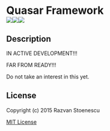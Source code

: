# Quasar Framework<br><a href="https://circleci.com/gh/rstoenescu/quasar-framework/tree/master"><img src="https://circleci.com/gh/rstoenescu/quasar-framework/tree/master.svg?style=shield"></a><a href="https://badge.fury.io/js/quasar-framework"><img src="https://badge.fury.io/js/quasar-framework.svg"></a><a href="https://david-dm.org/rstoenescu/quasar-framework"><img src="https://david-dm.org/rstoenescu/quasar-framework.svg"></a>

## Description

IN ACTIVE DEVELOPMENT!!!

FAR FROM READY!!!

Do not take an interest in this yet.


## License

Copyright (c) 2015 Razvan Stoenescu

[MIT License](http://en.wikipedia.org/wiki/MIT_License)